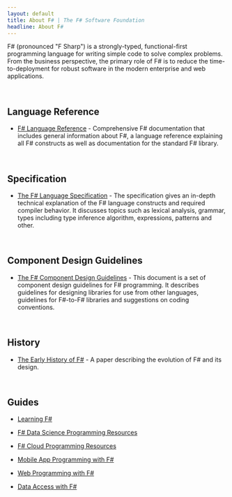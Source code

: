 ```yaml
---
layout: default
title: About F# | The F# Software Foundation
headline: About F#
---
```


F# (pronounced "F Sharp") is a strongly-typed, functional-first programming language for writing 
simple code to solve complex problems. From the business perspective, the primary 
role of F# is to reduce the time-to-deployment for robust software
in the modern enterprise and web applications.

<br />

## Language Reference

 * [F# Language Reference](https://docs.microsoft.com/en-us/dotnet/fsharp/language-reference/) - 
   Comprehensive F# documentation that includes general information 
   about F#, a language reference explaining all F# constructs as well as documentation for 
   the standard F# library.

<br />

## Specification

 * [The F# Language Specification](/specs/language-spec) - The specification gives an in-depth 
   technical explanation of the F# language constructs and required compiler behavior. 
   It discusses topics such as lexical analysis, grammar, types including type inference 
   algorithm, expressions, patterns and other.

<br />

## Component Design Guidelines

 * [The F# Component Design Guidelines](https://docs.microsoft.com/en-us/dotnet/fsharp/style-guide/component-design-guidelines) - This document is a set of component 
   design guidelines for F# programming. It describes guidelines for designing libraries 
   for use from other languages, guidelines for F#-to-F# libraries and suggestions on 
   coding conventions.

<br />

## History

 * [The Early History of F#](/history) - A paper describing the evolution of F# and its design.
 
<br />

## Guides

 * [Learning F#](/about/learning.html)

 * [F# Data Science Programming Resources](/guides/data-science)

 * [F# Cloud Programming Resources](/guides/cloud)

 * [Mobile App Programming with F#](/guides/mobile-apps)

 * [Web Programming with F#](/guides/web)

 * [Data Access with F#](/guides/data-access)
